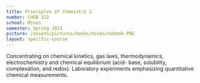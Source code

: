 ```yaml
---
title: Principles of Chemistry 2
number: CHGN 122
school: Mines
semester: Spring 2012
picture: /assets/pictures/books/mines/nobook.PNG
layout: specific-course
---
```

Concentrating on chemical kinetics, gas laws, thermodynamics, electrochemistry and chemical equilibrium (acid- base, solubility, complexation, and redox). Laboratory experiments emphasizing quantitative chemical measurements.